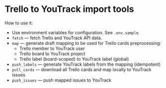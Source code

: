 # Trello to YouTrack import tools

How to use it:

- Use environment variables for configuration. See `.env.sample`.
- `fetch` — fetch Trello and YouTrack API data.
- `map` — generate draft mapping to be used for Trello cards preprocessing:
  - Trello member to YouTrack user
  - Trello board to YouTrack project
  - Trello label (board-scoped) to YouTrack label (global)
- `push_labels` — generate YouTrack labels from the mapping (idempotent)
- `pull_cards` — download all Trello cards and map locally to YouTrack issues
- `push_issues` — push mapped issues to YouTrack
